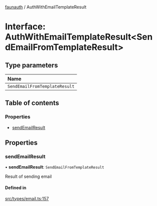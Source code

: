 [faunauth](../index.md) / AuthWithEmailTemplateResult

# Interface: AuthWithEmailTemplateResult<SendEmailFromTemplateResult\>

## Type parameters

| Name |
| :------ |
| `SendEmailFromTemplateResult` |

## Table of contents

### Properties

- [sendEmailResult](AuthWithEmailTemplateResult.md#sendemailresult)

## Properties

### sendEmailResult

• **sendEmailResult**: `SendEmailFromTemplateResult`

Result of sending email

#### Defined in

[src/types/email.ts:157](https://github.com/alexnitta/faunauth/blob/380e952/src/types/email.ts#L157)
